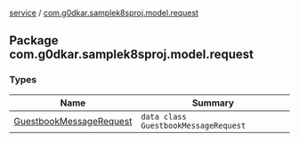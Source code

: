 [service](../index.md) / [com.g0dkar.samplek8sproj.model.request](./index.md)

## Package com.g0dkar.samplek8sproj.model.request

### Types

| Name | Summary |
|---|---|
| [GuestbookMessageRequest](-guestbook-message-request/index.md) | `data class GuestbookMessageRequest` |
